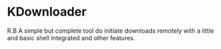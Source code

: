 # KDownloader
R.B
A simple but complete tool do initiate downloads remotely with a little and basic shell integrated and other features.
